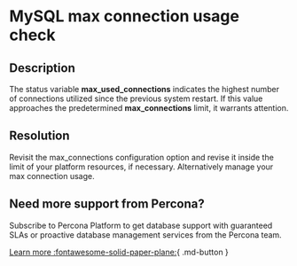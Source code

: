 # MySQL max connection usage check
## Description
The status variable **max_used_connections** indicates the highest number of connections utilized since the previous system restart. If this value approaches the predetermined **max_connections** limit, it warrants attention.


## Resolution
Revisit the max_connections configuration option and revise it inside the limit of your platform resources, if necessary. Alternatively manage your max connection usage.

## Need more support from Percona?
Subscribe to Percona Platform to get database support with guaranteed SLAs or proactive database management services from the Percona team.

[Learn more :fontawesome-solid-paper-plane:](https://per.co.na/subscribe){ .md-button }
